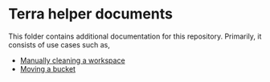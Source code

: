 # Terra helper documents
This folder contains additional documentation for this repository. Primarily, it consists of use cases such as, 
- [Manually cleaning a workspace](manually-cleaning-a-workspace.md)
- [Moving a bucket](moving-a-bucket.md)

